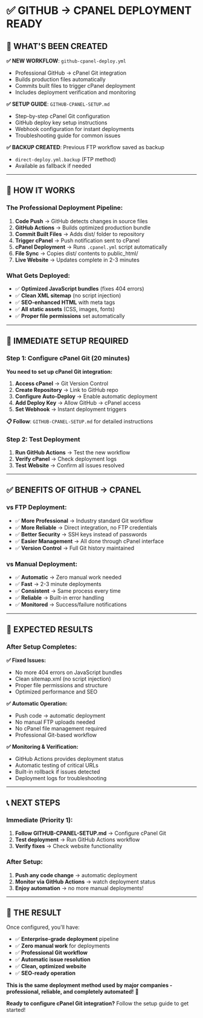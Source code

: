 # ✅ GITHUB → CPANEL DEPLOYMENT READY

## 🎯 **WHAT'S BEEN CREATED**

**✅ NEW WORKFLOW**: `github-cpanel-deploy.yml`
- Professional GitHub → cPanel Git integration
- Builds production files automatically  
- Commits built files to trigger cPanel deployment
- Includes deployment verification and monitoring

**✅ SETUP GUIDE**: `GITHUB-CPANEL-SETUP.md`
- Step-by-step cPanel Git configuration
- GitHub deploy key setup instructions
- Webhook configuration for instant deployments
- Troubleshooting guide for common issues

**✅ BACKUP CREATED**: Previous FTP workflow saved as backup
- `direct-deploy.yml.backup` (FTP method)
- Available as fallback if needed

---

## 🚀 **HOW IT WORKS**

### **The Professional Deployment Pipeline:**

1. **Code Push** → GitHub detects changes in source files
2. **GitHub Actions** → Builds optimized production bundle
3. **Commit Built Files** → Adds dist/ folder to repository  
4. **Trigger cPanel** → Push notification sent to cPanel
5. **cPanel Deployment** → Runs `.cpanel.yml` script automatically
6. **File Sync** → Copies dist/ contents to public_html/
7. **Live Website** → Updates complete in 2-3 minutes

### **What Gets Deployed:**
- ✅ **Optimized JavaScript bundles** (fixes 404 errors)
- ✅ **Clean XML sitemap** (no script injection)
- ✅ **SEO-enhanced HTML** with meta tags
- ✅ **All static assets** (CSS, images, fonts)
- ✅ **Proper file permissions** set automatically

---

## 🔧 **IMMEDIATE SETUP REQUIRED**

### **Step 1: Configure cPanel Git (20 minutes)**

**You need to set up cPanel Git integration:**

1. **Access cPanel** → Git Version Control
2. **Create Repository** → Link to GitHub repo
3. **Configure Auto-Deploy** → Enable automatic deployment
4. **Add Deploy Key** → Allow GitHub → cPanel access
5. **Set Webhook** → Instant deployment triggers

**📋 Follow**: `GITHUB-CPANEL-SETUP.md` for detailed instructions

### **Step 2: Test Deployment**

1. **Run GitHub Actions** → Test the new workflow
2. **Verify cPanel** → Check deployment logs
3. **Test Website** → Confirm all issues resolved

---

## ✅ **BENEFITS OF GITHUB → CPANEL**

### **vs FTP Deployment:**
- ✅ **More Professional** → Industry standard Git workflow
- ✅ **More Reliable** → Direct integration, no FTP credentials
- ✅ **Better Security** → SSH keys instead of passwords
- ✅ **Easier Management** → All done through cPanel interface
- ✅ **Version Control** → Full Git history maintained

### **vs Manual Deployment:**
- ✅ **Automatic** → Zero manual work needed
- ✅ **Fast** → 2-3 minute deployments
- ✅ **Consistent** → Same process every time
- ✅ **Reliable** → Built-in error handling
- ✅ **Monitored** → Success/failure notifications

---

## 🎯 **EXPECTED RESULTS**

### **After Setup Completes:**

**✅ Fixed Issues:**
- No more 404 errors on JavaScript bundles
- Clean sitemap.xml (no script injection)
- Proper file permissions and structure
- Optimized performance and SEO

**✅ Automatic Operation:**
- Push code → automatic deployment
- No manual FTP uploads needed
- No cPanel file management required
- Professional Git-based workflow

**✅ Monitoring & Verification:**
- GitHub Actions provides deployment status
- Automatic testing of critical URLs
- Built-in rollback if issues detected
- Deployment logs for troubleshooting

---

## 📞 **NEXT STEPS**

### **Immediate (Priority 1):**
1. **Follow GITHUB-CPANEL-SETUP.md** → Configure cPanel Git
2. **Test deployment** → Run GitHub Actions workflow
3. **Verify fixes** → Check website functionality

### **After Setup:**
1. **Push any code change** → automatic deployment
2. **Monitor via GitHub Actions** → watch deployment status
3. **Enjoy automation** → no more manual deployments!

---

## 🎉 **THE RESULT**

Once configured, you'll have:

- ✅ **Enterprise-grade deployment** pipeline
- ✅ **Zero manual work** for deployments
- ✅ **Professional Git workflow** 
- ✅ **Automatic issue resolution** 
- ✅ **Clean, optimized website** 
- ✅ **SEO-ready operation**

**This is the same deployment method used by major companies - professional, reliable, and completely automated!** 🚀

**Ready to configure cPanel Git integration?** Follow the setup guide to get started!
